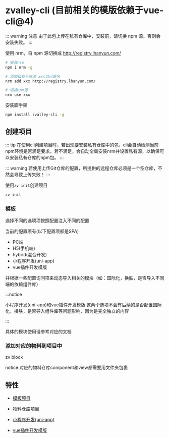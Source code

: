 # zvalley-cli (目前相关的模版依赖于vue-cli@4)

::: warning 注意
由于此包上传在私有仓库中，安装前，请切换 npm 源。否则会安装失败。
:::

使用 nrm，将 npm 源切换成 http://registry.lhanyun.com/

```bash
# 安装nrm
npm i nrm -g

# 添加私有仓库源 xxx自己命名
nrm add xxx http://registry.lhanyun.com/

# 切换npm源
nrm use xxx
```

安装脚手架

```bash
npm install zvalley-cli -g
```

## 创建项目

::: tip
在使用cli创建项目时，若出现要安装私有仓库中的包，cli会自动检测当前npm环境是否满足要求，若不满足，会自动全局安装nrm并设置私有源，以确保可以安装私有仓库的npm包。
:::

::: warning
若使用上传Git仓库的配置，所提供的远程仓库必须是一个空仓库，不然会导致上传失败！
:::

使用`zv init`创建项目

```bash
zv init
```

### 模板
选择不同的选项项按照配置注入不同的配置

当前的配置项有(以下配置项都是SPA)
- PC端
- H5(手机端)
- hybrid(混合开发)
- 小程序开发(uni-app)
- vue插件开发模版

并根据一些配置询问项来动态导入相关的模块（如：国际化，换肤，是否导入不同端的依赖组件库）

:::notice

小程序开发(uni-app)和vue插件开发模版 这两个选项不会有后续的是否配置国际化，换肤，是否导入组件库等问题影响，因为是完全独立的内容

::: 

具体的模块使用请参考对应的文档


### 添加对应的物料到项目中
zv block

notice:对应的物料仓库component和view都需要用文件夹包裹

## 特性

- [模板项目](https://github.com/122687220/web-template)

- [物料仓库项目](http://gitlab.zoomlion.com/po_web/materials.git)

- [小程序开发(uni-app)](http://gitlab.zoomlion.com/po_web/miniprograms-template)

- [vue插件开发模版](http://gitlab.zoomlion.com/po_web/vue-plugin-template)

